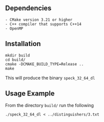 Dependencies
------------

    - CMake version 3.21 or higher
    - C++ compiler that supports C++14
    - OpenMP


Installation
------------

    mkdir build
    cd build/
    cmake -DCMAKE_BUILD_TYPE=Release ..
    make

This will produce the binary `speck_32_64_dl`


Usage Example
-------------

From the directory `build/` run the following

    ./speck_32_64_dl < ../distinguishers/3.txt
